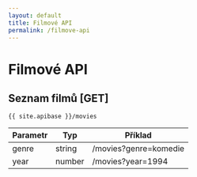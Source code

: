 ```yaml
---
layout: default
title: Filmové API
permalink: /filmove-api
---
```


# Filmové API

## Seznam filmů [GET]

`{{ site.apibase }}/movies`

| Parametr | Typ | Příklad |
|----------|-----|---------|
| genre | string | /movies?genre=komedie |
| year  | number | /movies?year=1994     |
